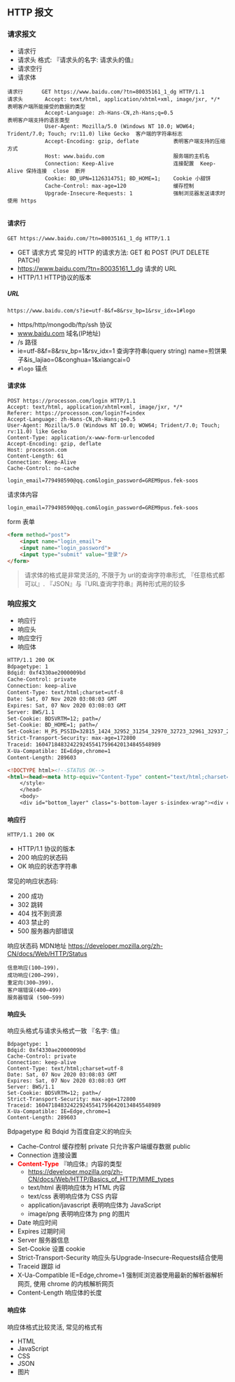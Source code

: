 ## HTTP 报文

### 请求报文

* 请求行
* 请求头 格式:  『请求头的名字: 请求头的值』
* 请求空行
* 请求体

```
请求行      GET https://www.baidu.com/?tn=80035161_1_dg HTTP/1.1
请求头       Accept: text/html, application/xhtml+xml, image/jxr, */*         表明客户端所能接受的数据的类型     
            Accept-Language: zh-Hans-CN,zh-Hans;q=0.5                       表明客户端支持的语言类型
            User-Agent: Mozilla/5.0 (Windows NT 10.0; WOW64; Trident/7.0; Touch; rv:11.0) like Gecko  客户端的字符串标志
            Accept-Encoding: gzip, deflate           表明客户端支持的压缩方式                             
            Host: www.baidu.com                      服务端的主机名
            Connection: Keep-Alive                   连接配置  Keep-Alive 保持连接  close  断开
            Cookie: BD_UPN=1126314751; BD_HOME=1;    Cookie 小甜饼
            Cache-Control: max-age=120               缓存控制
            Upgrade-Insecure-Requests: 1             强制浏览器发送请求时使用 https


```

#### 请求行

```
GET https://www.baidu.com/?tn=80035161_1_dg HTTP/1.1
```

* GET 请求方式 常见的 HTTP 的请求方法: GET 和 POST  (PUT DELETE PATCH)
* https://www.baidu.com/?tn=80035161_1_dg   请求的 URL
* HTTP/1.1 HTTP协议的版本

##### URL

```
https://www.baidu.com/s?ie=utf-8&f=8&rsv_bp=1&rsv_idx=1#logo
```

* https/http/mongodb/ftp/ssh 协议
* www.baidu.com                     域名(IP地址)
* /s 路径
* ie=utf-8&f=8&rsv_bp=1&rsv_idx=1 查询字符串(query string)    name=煎饼果子&is_lajiao=0&conghua=1&xiangcai=0
* `#logo`                             锚点

#### 请求体

```
POST https://processon.com/login HTTP/1.1
Accept: text/html, application/xhtml+xml, image/jxr, */*
Referer: https://processon.com/login?f=index
Accept-Language: zh-Hans-CN,zh-Hans;q=0.5
User-Agent: Mozilla/5.0 (Windows NT 10.0; WOW64; Trident/7.0; Touch; rv:11.0) like Gecko
Content-Type: application/x-www-form-urlencoded
Accept-Encoding: gzip, deflate
Host: processon.com
Content-Length: 61
Connection: Keep-Alive
Cache-Control: no-cache

login_email=779498590@qq.com&login_password=GREM9pus.fek-soos
```

请求体内容

```
login_email=779498590@qq.com&login_password=GREM9pus.fek-soos
```

form 表单

```html
<form method="post">
    <input name="login_email">
    <input name="login_password">
    <input type="submit" value="登录"/>
</form>
```

> 请求体的格式是非常灵活的, 不限于为 url的查询字符串形式, 『任意格式都可以』.
> 『JSON』与『URL查询字符串』两种形式用的较多

### 响应报文

* 响应行
* 响应头
* 响应空行
* 响应体

```html
HTTP/1.1 200 OK
Bdpagetype: 1
Bdqid: 0xf4330ae2000009bd
Cache-Control: private
Connection: keep-alive
Content-Type: text/html;charset=utf-8
Date: Sat, 07 Nov 2020 03:08:03 GMT
Expires: Sat, 07 Nov 2020 03:08:03 GMT
Server: BWS/1.1
Set-Cookie: BDSVRTM=12; path=/
Set-Cookie: BD_HOME=1; path=/
Set-Cookie: H_PS_PSSID=32815_1424_32952_31254_32970_32723_32961_32937_26350_32913; path=/; domain=.baidu.com
Strict-Transport-Security: max-age=172800
Traceid: 1604718483242292455417596420134845548989
X-Ua-Compatible: IE=Edge,chrome=1
Content-Length: 289603

<!DOCTYPE html><!--STATUS OK-->
<html><head><meta http-equiv="Content-Type" content="text/html;charset=utf-8"><meta http-equiv="X-UA-Compatible" content="IE=edge,chrome=1"><meta content="always" name="referrer"><meta name="theme-color" content="#2932e1"><meta name="description" content="全球最大的中文搜索引擎、致力于让网民更便捷地获取信息，找到所求。百度超过千亿的中文网页数据库，可以瞬间找到相关的搜索结果。"><link rel="shortcut icon" href="/favicon.ico" type="image/x-icon" /><link rel="search" type="application/opensearchdescription+xml" href="/content-search.xml" title="百度搜索" /><link rel="icon" sizes="any" mask href="//www.baidu.com/img/baidu_85beaf5496f291521eb75ba38eacbd87.svg"><link rel="dns-prefetch" href="//dss0.bdstatic.com"/><link rel="dns-prefetch" href="//dss1.bdstatic.com"/><link rel="dns-prefetch" href="//ss1.bdstatic.com"/><link rel="dns-prefetch" href="//sp0.baidu.com"/><link rel="dns-prefetch" href="//sp1.baidu.com"/><link rel="dns-prefetch" href="//sp2.baidu.com"/><title>百度一下，你就知道</title><style index="newi" type="text/css">#form .bdsug{top:39px}.bdsug{display:none;position:absolute;width:535px;background:#fff;border:1px solid #ccc!important;_overflow:hidden;box-shadow:1px 1px 3px #ededed;-webkit-box-shadow:1px 1px 3px #ededed;-moz-box-shadow:1px 1px 3px #ededed;-o-box-shadow:1px 1px 3px #ededed}.bdsug li{width:519px;color:#000;font:14px arial;line-height:25px;padding:0 8px;position:relative;cursor:default}.bdsug li.bdsug-s{background:#f0f0f0}.bdsug-store span,.bdsug-store b{color:#7A77C8}.bdsug-store-del{font-size:12px;color:#666;text-decoration:underline;position:absolute;right:8px;top:0;cursor:pointer;display:none}.bdsug-s .bdsug-store-del{display:inline-block}.bdsug-ala{display:inline-block;border-bottom:1px solid #e6e6e6}.bdsug-ala h3{line-height:14px;
    </style>
    </head>
    <body>
	<div id="bottom_layer" class="s-bottom-layer s-isindex-wrap"><div class="s-bottom-layer-left"><p class="lh"><a class="c-color-gray2" href="//www.baidu.com/cache/setindex/index.html" target="_blank">设为首页</a></p><p class="lh"><a class="c-color-gray2" href="//home.baidu.com" target="_blank">关于百度</a></p><p class="lh"><a class="c-color-gray2" href="http://ir.baidu.com" target="_blank">About Baidu</a></p><p class="lh"><a class="c-color-gray2" href="https://isite.baidu.com/site/e.baidu.com/d38e8023-2131-4904-adf7-a8d1108f51ef?refer=888" target="_blank">百度营销</a></p><p class="lh"><a class="c-color-gray2" href="//www.baidu.com/duty" target="_blank">使用百度前必读</a></p><p class="lh"><a class="c-color-gray2" href="//help.baidu.com/newadd?prod_id=1&category=4" target="_blank">意见反馈</a></p><p class="lh"><a class="c-color-gray2" href="//help.baidu.com" target="_blank">帮助中心</a></p></div><div id="s-bottom-layer-right" class="s-bottom-layer-right"><span class="lh">&#169;2020&nbsp;Baidu&nbsp;</span><span class="lh">(京)-经营性-2017-0020</span><a href="http://www.beian.gov.cn/portal/registerSystemInfo?recordcode=11000002000001"  target="_blank"><span class="lh s-bottom-recordcode">京公网安备11000002000001号</span></a><span class="lh">京ICP证030173号</span></div>

```

#### 响应行

```
HTTP/1.1 200 OK
```

* HTTP/1.1 协议的版本
* 200 响应的状态码
* OK 响应的状态字符串

常见的响应状态码:

* 200 成功
* 302 跳转
* 404 找不到资源
* 403 禁止的
* 500 服务器内部错误

响应状态码 MDN地址 https://developer.mozilla.org/zh-CN/docs/Web/HTTP/Status

```
信息响应(100–199)，
成功响应(200–299)，
重定向(300–399)，
客户端错误(400–499)
服务器错误 (500–599)
```

#### 响应头

响应头格式与请求头格式一致 『名字: 值』

```
Bdpagetype: 1
Bdqid: 0xf4330ae2000009bd
Cache-Control: private
Connection: keep-alive
Content-Type: text/html;charset=utf-8
Date: Sat, 07 Nov 2020 03:08:03 GMT
Expires: Sat, 07 Nov 2020 03:08:03 GMT
Server: BWS/1.1
Set-Cookie: BDSVRTM=12; path=/
Strict-Transport-Security: max-age=172800
Traceid: 1604718483242292455417596420134845548989
X-Ua-Compatible: IE=Edge,chrome=1
Content-Length: 289603
```

Bdpagetype 和 Bdqid 为百度自定义的响应头

* Cache-Control 缓存控制 private 只允许客户端缓存数据 public
* Connection 连接设置
* <span style="color:red;font-weight: bold">Content-Type</span>      『响应体』内容的类型
    * https://developer.mozilla.org/zh-CN/docs/Web/HTTP/Basics_of_HTTP/MIME_types
    * text/html 表明响应体为 HTML 内容
    * text/css 表明响应体为 CSS 内容
    * application/javascript 表明响应体为 JavaScript
    * image/png 表明响应体为 png 的图片
* Date 响应时间
* Expires 过期时间
* Server 服务器信息
* Set-Cookie 设置 cookie
* Strict-Transport-Security 响应头与Upgrade-Insecure-Requests结合使用
* Traceid 跟踪 id
* X-Ua-Compatible IE=Edge,chrome=1 强制IE浏览器使用最新的解析器解析网页, 使用 chrome 的内核解析网页
* Content-Length 响应体的长度

#### 响应体

响应体格式比较灵活, 常见的格式有

* HTML
* JavaScript
* CSS
* JSON
* 图片
